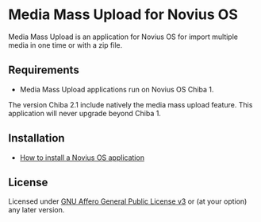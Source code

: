 # Media Mass Upload for Novius OS

Media Mass Upload is an application for Novius OS for import multiple media in one time or with a zip file.

## Requirements

* Media Mass Upload applications run on Novius OS Chiba 1.

The version Chiba 2.1 include natively the media mass upload feature. This application will never upgrade beyond Chiba 1.

## Installation

* [How to install a Novius OS application](http://community.novius-os.org/how-to-install-a-nos-app.html)

## License

 Licensed under [GNU Affero General Public License v3](http://www.gnu.org/licenses/agpl-3.0.html) or (at your option) any later version.
